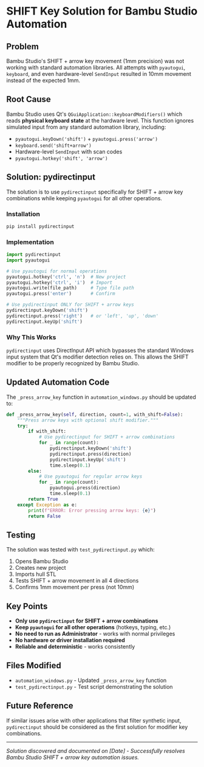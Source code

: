 # SHIFT Key Solution for Bambu Studio Automation

## Problem
Bambu Studio's SHIFT + arrow key movement (1mm precision) was not working with standard automation libraries. All attempts with `pyautogui`, `keyboard`, and even hardware-level `SendInput` resulted in 10mm movement instead of the expected 1mm.

## Root Cause
Bambu Studio uses Qt's `QGuiApplication::keyboardModifiers()` which reads **physical keyboard state** at the hardware level. This function ignores simulated input from any standard automation library, including:
- `pyautogui.keyDown('shift')` + `pyautogui.press('arrow')`
- `keyboard.send('shift+arrow')`
- Hardware-level `SendInput` with scan codes
- `pyautogui.hotkey('shift', 'arrow')`

## Solution: pydirectinput
The solution is to use `pydirectinput` specifically for SHIFT + arrow key combinations while keeping `pyautogui` for all other operations.

### Installation
```bash
pip install pydirectinput
```

### Implementation
```python
import pydirectinput
import pyautogui

# Use pyautogui for normal operations
pyautogui.hotkey('ctrl', 'n')  # New project
pyautogui.hotkey('ctrl', 'i')  # Import
pyautogui.write(file_path)     # Type file path
pyautogui.press('enter')       # Confirm

# Use pydirectinput ONLY for SHIFT + arrow keys
pydirectinput.keyDown('shift')
pydirectinput.press('right')   # or 'left', 'up', 'down'
pydirectinput.keyUp('shift')
```

### Why This Works
`pydirectinput` uses DirectInput API which bypasses the standard Windows input system that Qt's modifier detection relies on. This allows the SHIFT modifier to be properly recognized by Bambu Studio.

## Updated Automation Code
The `_press_arrow_key` function in `automation_windows.py` should be updated to:

```python
def _press_arrow_key(self, direction, count=1, with_shift=False):
    """Press arrow keys with optional shift modifier."""
    try:
        if with_shift:
            # Use pydirectinput for SHIFT + arrow combinations
            for _ in range(count):
                pydirectinput.keyDown('shift')
                pydirectinput.press(direction)
                pydirectinput.keyUp('shift')
                time.sleep(0.1)
        else:
            # Use pyautogui for regular arrow keys
            for _ in range(count):
                pyautogui.press(direction)
                time.sleep(0.1)
        return True
    except Exception as e:
        print(f"ERROR: Error pressing arrow keys: {e}")
        return False
```

## Testing
The solution was tested with `test_pydirectinput.py` which:
1. Opens Bambu Studio
2. Creates new project
3. Imports hull STL
4. Tests SHIFT + arrow movement in all 4 directions
5. Confirms 1mm movement per press (not 10mm)

## Key Points
- **Only use `pydirectinput` for SHIFT + arrow combinations**
- **Keep `pyautogui` for all other operations** (hotkeys, typing, etc.)
- **No need to run as Administrator** - works with normal privileges
- **No hardware or driver installation required**
- **Reliable and deterministic** - works consistently

## Files Modified
- `automation_windows.py` - Updated `_press_arrow_key` function
- `test_pydirectinput.py` - Test script demonstrating the solution

## Future Reference
If similar issues arise with other applications that filter synthetic input, `pydirectinput` should be considered as the first solution for modifier key combinations.

---
*Solution discovered and documented on [Date] - Successfully resolves Bambu Studio SHIFT + arrow key automation issues.*
